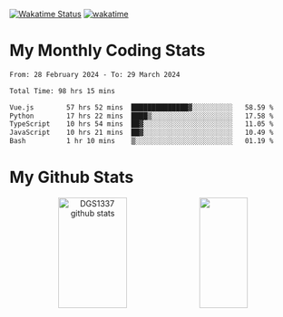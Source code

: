 [![Wakatime Status](https://github.com/noopurphalak/noopurphalak/workflows/wakatime-status-update/badge.svg)](https://github.com/noopurphalak/noopurphalak/actions/workflows/main.yml)
[![wakatime](https://wakatime.com/badge/user/80ace140-ef40-4fdd-b8ed-f3be3d2e1aea.svg)](https://wakatime.com/@80ace140-ef40-4fdd-b8ed-f3be3d2e1aea)

# My Monthly Coding Stats

<!--START_SECTION:waka-->

```txt
From: 28 February 2024 - To: 29 March 2024

Total Time: 98 hrs 15 mins

Vue.js        57 hrs 52 mins  ██████████████▓░░░░░░░░░░   58.59 %
Python        17 hrs 22 mins  ████▒░░░░░░░░░░░░░░░░░░░░   17.58 %
TypeScript    10 hrs 54 mins  ██▓░░░░░░░░░░░░░░░░░░░░░░   11.05 %
JavaScript    10 hrs 21 mins  ██▓░░░░░░░░░░░░░░░░░░░░░░   10.49 %
Bash          1 hr 10 mins    ▒░░░░░░░░░░░░░░░░░░░░░░░░   01.19 %
```

<!--END_SECTION:waka-->

# My Github Stats
<div style="text-align: center;">
  <img width="49%" height="195px" src="https://github-readme-stats-sigma-five.vercel.app/api?username=noopurphalak&show_icons=true&count_private=true&hide_border=true&title_color=ecf2f8&icon_color=0d1117&text_color=FFFFFF&bg_color=0d1117" alt="DGS1337 github stats" />
  <img width="41%" height="195px" src="https://github-readme-stats-sigma-five.vercel.app/api/top-langs/?username=noopurphalak&layout=compact&hide_border=true&title_color=ecf2f8&text_color=FFFFFF&bg_color=0d1117" />
</div>
